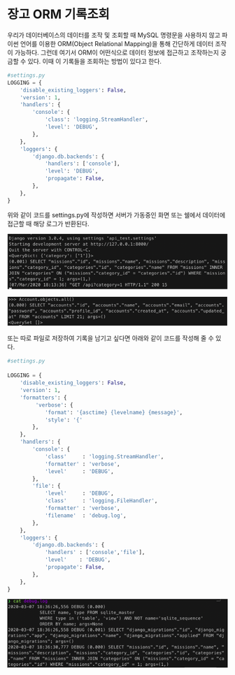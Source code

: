 # 장고 ORM 기록조회

우리가 데이터베이스의 데이터를 조작 및 조회할 때 MySQL 명령문을 사용하지 않고 파이썬 언어를 이용한 ORM(Object Relational Mapping)을 통해 간단하게 데이터 조작이 가능하다. 그런데 여기서 ORM이 어떤식으로 데이터 정보에 접근하고 조작하는지 궁금할 수 있다. 이때 이 기록들을 조회하는 방법이 있다고 한다.

```python
#settings.py
LOGGING = {
    'disable_existing_loggers': False,
    'version': 1,
    'handlers': {
        'console': {
            'class': 'logging.StreamHandler',
            'level': 'DEBUG',
        },
    },
    'loggers': {
        'django.db.backends': {
            'handlers': ['console'],
            'level': 'DEBUG',
            'propagate': False,
        },
    },
}
```

위와 같이 코드를 settings.py에 작성하면 서버가 가동중인 화면 또는 쉘에서 데이터에 접근할 때 해당 로그가 반환된다.

![logging(1)](./image/logging(1).png)

![logging(2)](./image/logging(2).png)

또는 따로 파일로 저장하여 기록을 남기고 싶다면 아래와 같이 코드를 작성해 줄 수 있다.

```python
#settings.py

LOGGING = {
    'disable_existing_loggers': False,
    'version': 1,
    'formatters': {
         'verbose': {
            'format': '{asctime} {levelname} {message}',
            'style': '{'
        },
    },
    'handlers': {
        'console': {
            'class'     : 'logging.StreamHandler',
            'formatter' : 'verbose',
            'level'     : 'DEBUG',
        },
        'file': {
            'level'     : 'DEBUG',
            'class'     : 'logging.FileHandler',
            'formatter' : 'verbose',
            'filename'  : 'debug.log',
        },
    },
    'loggers': {
        'django.db.backends': {
            'handlers' : ['console','file'],
            'level'    : 'DEBUG',
            'propagate': False,
        },
    },
}
```

![logging(3)](./image/logging(3).png)
